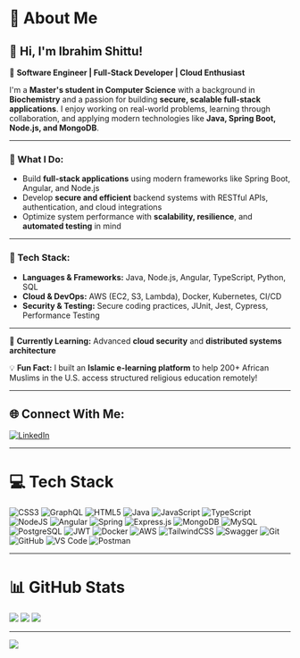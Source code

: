 # 💫 About Me

## 👋 Hi, I'm Ibrahim Shittu!  
🚀 **Software Engineer | Full-Stack Developer | Cloud Enthusiast**

I'm a **Master's student in Computer Science** with a background in **Biochemistry** and a passion for building **secure, scalable full-stack applications**. I enjoy working on real-world problems, learning through collaboration, and applying modern technologies like **Java, Spring Boot, Node.js, and MongoDB**.

---

### 🔹 What I Do:
- Build **full-stack applications** using modern frameworks like Spring Boot, Angular, and Node.js  
- Develop **secure and efficient** backend systems with RESTful APIs, authentication, and cloud integrations  
- Optimize system performance with **scalability, resilience**, and **automated testing** in mind  

---

### 🔹 Tech Stack:
- **Languages & Frameworks:** Java, Node.js, Angular, TypeScript, Python, SQL  
- **Cloud & DevOps:** AWS (EC2, S3, Lambda), Docker, Kubernetes, CI/CD  
- **Security & Testing:** Secure coding practices, JUnit, Jest, Cypress, Performance Testing  

---

🌱 **Currently Learning:** Advanced **cloud security** and **distributed systems architecture**

💡 **Fun Fact:** I built an **Islamic e-learning platform** to help 200+ African Muslims in the U.S. access structured religious education remotely!

---

## 🌐 Connect With Me:
[![LinkedIn](https://img.shields.io/badge/LinkedIn-%230077B5.svg?logo=linkedin&logoColor=white)](https://linkedin.com/in/ibrahim-shittu-6bbb06178)

---

# 💻 Tech Stack
![CSS3](https://img.shields.io/badge/css3-%231572B6.svg?style=for-the-badge&logo=css3&logoColor=white)
![GraphQL](https://img.shields.io/badge/-GraphQL-E10098?style=for-the-badge&logo=graphql&logoColor=white)
![HTML5](https://img.shields.io/badge/html5-%23E34F26.svg?style=for-the-badge&logo=html5&logoColor=white)
![Java](https://img.shields.io/badge/java-%23ED8B00.svg?style=for-the-badge&logo=openjdk&logoColor=white)
![JavaScript](https://img.shields.io/badge/javascript-%23323330.svg?style=for-the-badge&logo=javascript&logoColor=%23F7DF1E)
![TypeScript](https://img.shields.io/badge/typescript-%23007ACC.svg?style=for-the-badge&logo=typescript&logoColor=white)
![NodeJS](https://img.shields.io/badge/node.js-%23339933.svg?style=for-the-badge&logo=node.js&logoColor=white)
![Angular](https://img.shields.io/badge/angular-%23DD0031.svg?style=for-the-badge&logo=angular&logoColor=white)
![Spring](https://img.shields.io/badge/spring-%236DB33F.svg?style=for-the-badge&logo=spring&logoColor=white)
![Express.js](https://img.shields.io/badge/express.js-%23404d59.svg?style=for-the-badge&logo=express&logoColor=%2361DAFB)
![MongoDB](https://img.shields.io/badge/MongoDB-%234ea94b.svg?style=for-the-badge&logo=mongodb&logoColor=white)
![MySQL](https://img.shields.io/badge/mysql-4479A1.svg?style=for-the-badge&logo=mysql&logoColor=white)
![PostgreSQL](https://img.shields.io/badge/postgres-%23316192.svg?style=for-the-badge&logo=postgresql&logoColor=white)
![JWT](https://img.shields.io/badge/JWT-black?style=for-the-badge&logo=JSON%20web%20tokens)
![Docker](https://img.shields.io/badge/docker-%230db7ed.svg?style=for-the-badge&logo=docker&logoColor=white)
![AWS](https://img.shields.io/badge/AWS-%23FF9900.svg?style=for-the-badge&logo=amazon-aws&logoColor=white)
![TailwindCSS](https://img.shields.io/badge/tailwindcss-%2338B2AC.svg?style=for-the-badge&logo=tailwind-css&logoColor=white)
![Swagger](https://img.shields.io/badge/-Swagger-%23Clojure?style=for-the-badge&logo=swagger&logoColor=white)
![Git](https://img.shields.io/badge/git-%23F05033.svg?style=for-the-badge&logo=git&logoColor=white)
![GitHub](https://img.shields.io/badge/github-%23121011.svg?style=for-the-badge&logo=github&logoColor=white)
![VS Code](https://img.shields.io/badge/VSCode-%23007ACC.svg?style=for-the-badge&logo=visual-studio-code&logoColor=white)
![Postman](https://img.shields.io/badge/Postman-FF6C37.svg?style=for-the-badge&logo=postman&logoColor=white)

---

# 📊 GitHub Stats
![](https://github-readme-stats.vercel.app/api?username=Shittu24&theme=dark&hide_border=false&include_all_commits=true&count_private=true)
![](https://nirzak-streak-stats.vercel.app/?user=Shittu24&theme=dark&hide_border=false)
![](https://github-readme-stats.vercel.app/api/top-langs/?username=Shittu24&theme=dark&hide_border=false&include_all_commits=true&count_private=true&layout=compact)

---

[![](https://visitcount.itsvg.in/api?id=Shittu24&icon=0&color=0)](https://visitcount.itsvg.in)

<!-- Proudly created with GPRM ( https://gprm.itsvg.in ) -->
